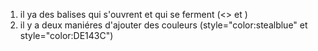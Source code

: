 <ol>
<li>il ya des balises qui s'ouvrent et qui se ferment (<> et </ >)</li>
<li>il y a deux maniéres d'ajouter des couleurs (style="color:stealblue" et style="color:DE143C")</li>
</ol>
